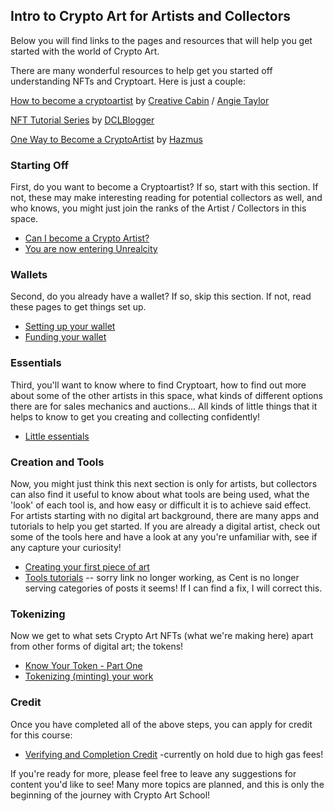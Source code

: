 

## Intro to Crypto Art for Artists and Collectors

Below you will find links to the pages and resources that will help you get started with the world of Crypto Art.

There are many wonderful resources to help get you started off understanding NFTs and Cryptoart.  Here is just a couple:

[How to become a cryptoartist](https://creative-cabin-training.newzenler.com/courses/how-to-become-a-cryptoartist) by [Creative Cabin](https://creative-cabin-training.newzenler.com/) / [Angie Taylor](https://twitter.com/theAngieTaylor)

[NFT Tutorial Series](https://dclblogger.com/nft-tutorials-series-how-to-get-started-investing-or-creating-nfts/) by [DCLBlogger](https://twitter.com/DCLBlogger)

[One Way to Become a CryptoArtist](https://hazmus.medium.com/one-way-to-become-a-cryptoartist-4b3217b60369) by [Hazmus](https://harrisonwillmott.uk)



### Starting Off

First, do you want to become a Cryptoartist?  If so, start with this section.  If not, these may make interesting reading for 
potential collectors as well, and who knows, you might just join the ranks of the Artist / Collectors in this space.

* [Can I become a Crypto Artist?](https://cryptoartschool.github.io/IntroCapsule/1.1-Can-I-become-a-Crypto-Artist)
* [You are now entering Unrealcity](https://cryptoartschool.github.io/IntroCapsule/1.2-You-Are-Now-Entering-Unrealcity)

### Wallets

Second, do you already have a wallet?  If so, skip this section.  If not, read these pages to get things set up.

* [Setting up your wallet](https://cryptoartschool.github.io/IntroCapsule/2.1-Setting-up-your-wallet)
* [Funding your wallet](https://cryptoartschool.github.io/IntroCapsule/2.2-Funding-a-wallet)

### Essentials

Third, you'll want to know where to find Cryptoart, how to find out more about some of the other artists in this space, what kinds of different options there are for sales mechanics and auctions... All kinds of little things that it helps to know to get you creating and collecting confidently!

* [Little essentials](https://cryptoartschool.github.io/IntroCapsule/3.1-Little-essentials)

### Creation and Tools

Now, you might just think this next section is only for artists, but collectors can also find it useful to know about what 
tools are being used, what the 'look' of each tool is, and how easy or difficult it is to achieve said effect.  For artists starting with no digital art background, there are many apps and tutorials to help you get started.  If you are already a digital artist, check out some of the tools here and have a look at any you're unfamiliar with, see if any capture your
curiosity!

* [Creating your first piece of art](https://cryptoartschool.github.io/IntroCapsule/4.1-Creating-the-image-you-want-to-tokenize)
* [Tools tutorials](https://beta.cent.co/~cryptoartschool) -- sorry link no longer working, as Cent is no longer serving categories of posts it seems!  If I can find a fix, I will correct this.

### Tokenizing

Now we get to what sets Crypto Art NFTs (what we're making here) apart from other forms of digital art; the tokens!

* [Know Your Token - Part One](https://beta.cent.co/+sku644)
* [Tokenizing (minting) your work](https://cryptoartschool.github.io/IntroCapsule/4.2-Tokenizing-your-work)


### Credit

Once you have completed all of the above steps, you can apply for credit for this course:
* [Verifying and Completion Credit](https://cryptoartschool.github.io/IntroCapsule/5.2-Verifying-and-Completion-Credit) -currently on hold due to high gas fees!

If you're ready for more, please feel free to leave any suggestions for content you'd like to see!  Many more topics are planned, and this is only the beginning of the journey with Crypto Art School!
